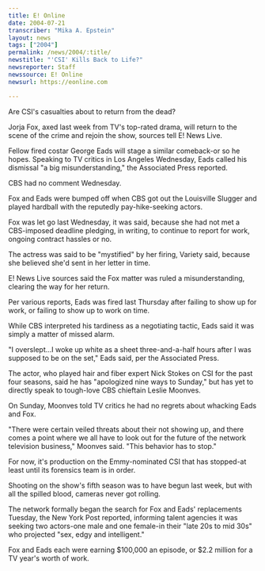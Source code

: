 ```yaml
---
title: E! Online
date: 2004-07-21
transcriber: "Mika A. Epstein"
layout: news
tags: ["2004"]
permalink: /news/2004/:title/
newstitle: "'CSI' Kills Back to Life?"
newsreporter: Staff
newssource: E! Online
newsurl: https://eonline.com

---
```


Are CSI's casualties about to return from the dead?

Jorja Fox, axed last week from TV's top-rated drama, will return to the scene of the crime and rejoin the show, sources tell E! News Live.

Fellow fired costar George Eads will stage a similar comeback-or so he hopes. Speaking to TV critics in Los Angeles Wednesday, Eads called his dismissal "a big misunderstanding," the Associated Press reported.

CBS had no comment Wednesday.

Fox and Eads were bumped off when CBS got out the Louisville Slugger and played hardball with the reputedly pay-hike-seeking actors.

Fox was let go last Wednesday, it was said, because she had not met a CBS-imposed deadline pledging, in writing, to continue to report for work, ongoing contract hassles or no.

The actress was said to be "mystified" by her firing, Variety said, because she believed she'd sent in her letter in time.

E! News Live sources said the Fox matter was ruled a misunderstanding, clearing the way for her return.

Per various reports, Eads was fired last Thursday after failing to show up for work, or failing to show up to work on time.

While CBS interpreted his tardiness as a negotiating tactic, Eads said it was simply a matter of missed alarm.

"I overslept...I woke up white as a sheet three-and-a-half hours after I was supposed to be on the set," Eads said, per the Associated Press.

The actor, who played hair and fiber expert Nick Stokes on CSI for the past four seasons, said he has "apologized nine ways to Sunday," but has yet to directly speak to tough-love CBS chieftain Leslie Moonves.

On Sunday, Moonves told TV critics he had no regrets about whacking Eads and Fox.

"There were certain veiled threats about their not showing up, and there comes a point where we all have to look out for the future of the network television business," Moonves said. "This behavior has to stop."

For now, it's production on the Emmy-nominated CSI that has stopped-at least until its forensics team is in order.

Shooting on the show's fifth season was to have begun last week, but with all the spilled blood, cameras never got rolling.

The network formally began the search for Fox and Eads' replacements Tuesday, the New York Post reported, informing talent agencies it was seeking two actors-one male and one female-in their "late 20s to mid 30s" who projected "sex, edgy and intelligent."

Fox and Eads each were earning $100,000 an episode, or $2.2 million for a TV year's worth of work.
